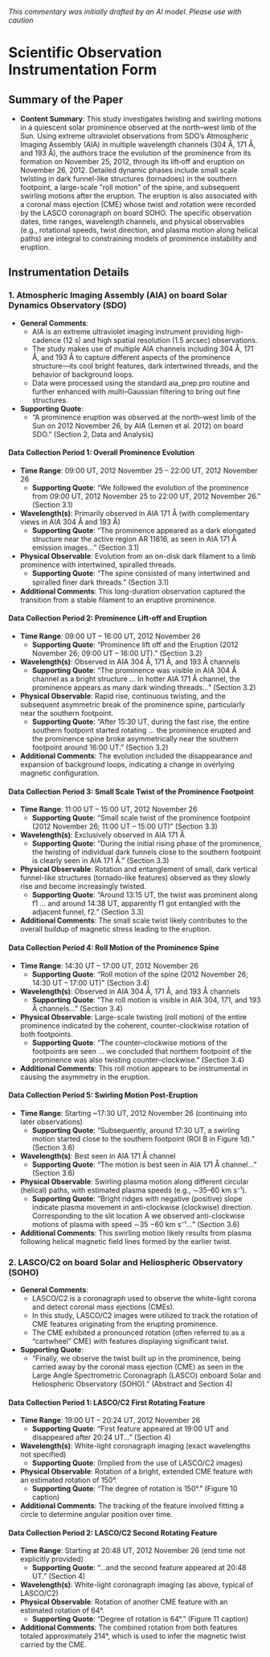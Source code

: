 _This commentary was initially drafted by an AI model. Please use with caution_

# Scientific Observation Instrumentation Form

## Summary of the Paper
- **Content Summary**: This study investigates twisting and swirling motions in a quiescent solar prominence observed at the north–west limb of the Sun. Using extreme ultraviolet observations from SDO’s Atmospheric Imaging Assembly (AIA) in multiple wavelength channels (304 Å, 171 Å, and 193 Å), the authors trace the evolution of the prominence from its formation on November 25, 2012, through its lift‐off and eruption on November 26, 2012. Detailed dynamic phases include small scale twisting in dark funnel-like structures (tornadoes) in the southern footpoint, a large-scale "roll motion" of the spine, and subsequent swirling motions after the eruption. The eruption is also associated with a coronal mass ejection (CME) whose twist and rotation were recorded by the LASCO coronagraph on board SOHO. The specific observation dates, time ranges, wavelength channels, and physical observables (e.g., rotational speeds, twist direction, and plasma motion along helical paths) are integral to constraining models of prominence instability and eruption.

## Instrumentation Details

### 1. Atmospheric Imaging Assembly (AIA) on board Solar Dynamics Observatory (SDO)
- **General Comments**:
   - AIA is an extreme ultraviolet imaging instrument providing high-cadence (12 s) and high spatial resolution (1.5 arcsec) observations.
   - The study makes use of multiple AIA channels including 304 Å, 171 Å, and 193 Å to capture different aspects of the prominence structure—its cool bright features, dark intertwined threads, and the behavior of background loops.
   - Data were processed using the standard aia_prep.pro routine and further enhanced with multi–Gaussian filtering to bring out fine structures.
- **Supporting Quote**: 
   - “A prominence eruption was observed at the north–west limb of the Sun on 2012 November 26, by AIA (Lemen et al. 2012) on board SDO.” (Section 2, Data and Analysis)

#### Data Collection Period 1: Overall Prominence Evolution
- **Time Range**: 09:00 UT, 2012 November 25 – 22:00 UT, 2012 November 26
   - **Supporting Quote**: “We followed the evolution of the prominence from 09:00 UT, 2012 November 25 to 22:00 UT, 2012 November 26.” (Section 3.1)
- **Wavelength(s)**: Primarily observed in AIA 171 Å (with complementary views in AIA 304 Å and 193 Å)
   - **Supporting Quote**: “The prominence appeared as a dark elongated structure near the active region AR 11616, as seen in AIA 171 Å emission images...” (Section 3.1)
- **Physical Observable**: Evolution from an on-disk dark filament to a limb prominence with intertwined, spiralled threads.
   - **Supporting Quote**: “The spine consisted of many intertwined and spiralled ﬁner dark threads.” (Section 3.1)
- **Additional Comments**: This long-duration observation captured the transition from a stable filament to an eruptive prominence.

#### Data Collection Period 2: Prominence Lift-off and Eruption
- **Time Range**: 09:00 UT – 16:00 UT, 2012 November 26
   - **Supporting Quote**: “Prominence lift off and the Eruption (2012 November 26; 09:00 UT – 16:00 UT).” (Section 3.2)
- **Wavelength(s)**: Observed in AIA 304 Å, 171 Å, and 193 Å channels
   - **Supporting Quote**: “The prominence was visible in AIA 304 Å channel as a bright structure … In hotter AIA 171 Å channel, the prominence appears as many dark winding threads...” (Section 3.2)
- **Physical Observable**: Rapid rise, continuous twisting, and the subsequent asymmetric break of the prominence spine, particularly near the southern footpoint.
   - **Supporting Quote**: “After 15:30 UT, during the fast rise, the entire southern footpoint started rotating … the prominence erupted and the prominence spine broke asymmetrically near the southern footpoint around 16:00 UT.” (Section 3.2)
- **Additional Comments**: The evolution included the disappearance and expansion of background loops, indicating a change in overlying magnetic configuration.

#### Data Collection Period 3: Small Scale Twist of the Prominence Footpoint
- **Time Range**: 11:00 UT – 15:00 UT, 2012 November 26
   - **Supporting Quote**: “Small scale twist of the prominence footpoint (2012 November 26; 11:00 UT – 15:00 UT)” (Section 3.3)
- **Wavelength(s)**: Exclusively observed in AIA 171 Å
   - **Supporting Quote**: “During the initial rising phase of the prominence, the twisting of individual dark funnels close to the southern footpoint is clearly seen in AIA 171 Å.” (Section 3.3)
- **Physical Observable**: Rotation and entanglement of small, dark vertical funnel-like structures (tornado-like features) observed as they slowly rise and become increasingly twisted.
   - **Supporting Quote**: “Around 13:15 UT, the twist was prominent along f1 … and around 14:38 UT, apparently f1 got entangled with the adjacent funnel, f2.” (Section 3.3)
- **Additional Comments**: The small scale twist likely contributes to the overall buildup of magnetic stress leading to the eruption.

#### Data Collection Period 4: Roll Motion of the Prominence Spine
- **Time Range**: 14:30 UT – 17:00 UT, 2012 November 26
   - **Supporting Quote**: “Roll motion of the spine (2012 November 26; 14:30 UT – 17:00 UT)” (Section 3.4)
- **Wavelength(s)**: Observed in AIA 304 Å, 171 Å, and 193 Å channels
   - **Supporting Quote**: “The roll motion is visible in AIA 304, 171, and 193 Å channels…” (Section 3.4)
- **Physical Observable**: Large-scale twisting (roll motion) of the entire prominence indicated by the coherent, counter–clockwise rotation of both footpoints.
   - **Supporting Quote**: “The counter–clockwise motions of the footpoints are seen … we concluded that northern footpoint of the prominence was also twisting counter–clockwise.” (Section 3.4)
- **Additional Comments**: This roll motion appears to be instrumental in causing the asymmetry in the eruption.

#### Data Collection Period 5: Swirling Motion Post-Eruption
- **Time Range**: Starting ~17:30 UT, 2012 November 26 (continuing into later observations)
   - **Supporting Quote**: “Subsequently, around 17:30 UT, a swirling motion started close to the southern footpoint (ROI B in Figure 1d).” (Section 3.6)
- **Wavelength(s)**: Best seen in AIA 171 Å channel
   - **Supporting Quote**: “The motion is best seen in AIA 171 Å channel…” (Section 3.6)
- **Physical Observable**: Swirling plasma motion along different circular (helical) paths, with estimated plasma speeds (e.g., ∼35–60 km s⁻¹).
   - **Supporting Quote**: “Bright ridges with negative (positive) slope indicate plasma movement in anti-clockwise (clockwise) direction. Corresponding to the slit location A we observed anti-clockwise motions of plasma with speed ∼35 −60 km s⁻¹…” (Section 3.6)
- **Additional Comments**: This swirling motion likely results from plasma following helical magnetic field lines formed by the earlier twist.

### 2. LASCO/C2 on board Solar and Heliospheric Observatory (SOHO)
- **General Comments**:
   - LASCO/C2 is a coronagraph used to observe the white-light corona and detect coronal mass ejections (CMEs).
   - In this study, LASCO/C2 images were utilized to track the rotation of CME features originating from the erupting prominence.
   - The CME exhibited a pronounced rotation (often referred to as a “cartwheel” CME) with features displaying significant twist.
- **Supporting Quote**: 
   - “Finally, we observe the twist built up in the prominence, being carried away by the coronal mass ejection (CME) as seen in the Large Angle Spectrometric Coronagraph (LASCO) onboard Solar and Heliospheric Observatory (SOHO).” (Abstract and Section 4)

#### Data Collection Period 1: LASCO/C2 First Rotating Feature
- **Time Range**: 19:00 UT – 20:24 UT, 2012 November 26
   - **Supporting Quote**: “First feature appeared at 19:00 UT and disappeared after 20:24 UT…” (Section 4)
- **Wavelength(s)**: White-light coronagraph imaging (exact wavelengths not specified)
   - **Supporting Quote**: (Implied from the use of LASCO/C2 images)
- **Physical Observable**: Rotation of a bright, extended CME feature with an estimated rotation of 150°.
   - **Supporting Quote**: “The degree of rotation is 150°.” (Figure 10 caption)
- **Additional Comments**: The tracking of the feature involved fitting a circle to determine angular position over time.

#### Data Collection Period 2: LASCO/C2 Second Rotating Feature
- **Time Range**: Starting at 20:48 UT, 2012 November 26 (end time not explicitly provided)
   - **Supporting Quote**: “…and the second feature appeared at 20:48 UT.” (Section 4)
- **Wavelength(s)**: White-light coronagraph imaging (as above, typical of LASCO/C2)
- **Physical Observable**: Rotation of another CME feature with an estimated rotation of 64°.
   - **Supporting Quote**: “Degree of rotation is 64°.” (Figure 11 caption)
- **Additional Comments**: The combined rotation from both features totaled approximately 214°, which is used to infer the magnetic twist carried by the CME.
